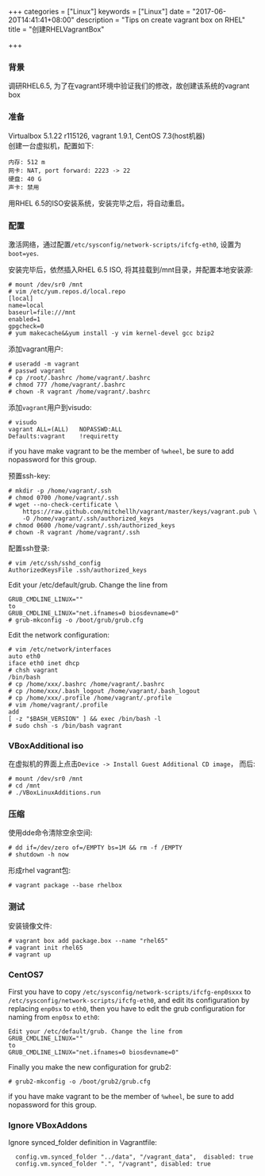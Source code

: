 +++
categories = ["Linux"]
keywords = ["Linux"]
date = "2017-06-20T14:41:41+08:00"
description = "Tips on create vagrant box on RHEL"
title = "创建RHELVagrantBox"

+++
### 背景
调研RHEL6.5, 为了在vagrant环境中验证我们的修改，故创建该系统的vagrant box
### 准备
Virtualbox 5.1.22 r115126, vagrant 1.9.1, CentOS 7.3(host机器)    
创建一台虚拟机，配置如下:    

```
内存: 512 m
网卡: NAT, port forward: 2223 -> 22
硬盘: 40 G
声卡: 禁用
```
用RHEL 6.5的ISO安装系统，安装完毕之后，将自动重启。     

### 配置
激活网络，通过配置`/etc/sysconfig/network-scripts/ifcfg-eth0`,
设置为`boot=yes`.    

安装完毕后，依然插入RHEL 6.5 ISO, 将其挂载到/mnt目录，并配置本地安装源:    

```
# mount /dev/sr0 /mnt
# vim /etc/yum.repos.d/local.repo
[local]
name=local
baseurl=file:///mnt
enabled=1
gpgcheck=0
# yum makecache&&yum install -y vim kernel-devel gcc bzip2
```
添加vagrant用户:    

```
# useradd -m vagrant
# passwd vagrant
# cp /root/.bashrc /home/vagrant/.bashrc
# chmod 777 /home/vagrant/.bashrc
# chown -R vagrant /home/vagrant/.bashrc
```
添加`vagrant`用户到visudo:    

```
# visudo 
vagrant ALL=(ALL)	NOPASSWD:ALL
Defaults:vagrant	!requiretty
```

if you have make vagrant to be the member of `%wheel`, be sure to add
nopassword for this group.    

预置ssh-key:    

```
# mkdir -p /home/vagrant/.ssh
# chmod 0700 /home/vagrant/.ssh
# wget --no-check-certificate \
    https://raw.github.com/mitchellh/vagrant/master/keys/vagrant.pub \
    -O /home/vagrant/.ssh/authorized_keys
# chmod 0600 /home/vagrant/.ssh/authorized_keys
# chown -R vagrant /home/vagrant/.ssh
```
配置ssh登录:     

```
# vim /etc/ssh/sshd_config
AuthorizedKeysFile .ssh/authorized_keys
```

Edit your /etc/default/grub. Change the line from

```
GRUB_CMDLINE_LINUX=""
to
GRUB_CMDLINE_LINUX="net.ifnames=0 biosdevname=0"
# grub-mkconfig -o /boot/grub/grub.cfg
```
Edit the network configuration:    

```
# vim /etc/network/interfaces
auto eth0
iface eth0 inet dhcp
# chsh vagrant
/bin/bash
# cp /home/xxx/.bashrc /home/vagrant/.bashrc
# cp /home/xxx/.bash_logout /home/vagrant/.bash_logout
# cp /home/xxx/.profile /home/vagrant/.profile
# vim /home/vagrant/.profile
add
[ -z "$BASH_VERSION" ] && exec /bin/bash -l
# sudo chsh -s /bin/bash vagrant
```
### VBoxAdditional iso
在虚拟机的界面上点击`Device -> Install Guest Additional CD image`， 而后:    

```
# mount /dev/sr0 /mnt
# cd /mnt
# ./VBoxLinuxAdditions.run
```
### 压缩
使用dde命令清除空余空间:    

```
# dd if=/dev/zero of=/EMPTY bs=1M && rm -f /EMPTY
# shutdown -h now
```
形成rhel vagrant包:    

```
# vagrant package --base rhelbox
```

### 测试
安装镜像文件:    

```
# vagrant box add package.box --name "rhel65"
# vagrant init rhel65
# vagrant up
```

### CentOS7
First you have to copy `/etc/sysconfig/network-scripts/ifcfg-enp0sxxx` to
`/etc/sysconfig/network-scripts/ifcfg-eth0`, and edit its configuration by
replacing `enp0sx` to `eth0`, then you have to edit the grub configuration for
naming from `enp0sx` to `eth0`:    

```
Edit your /etc/default/grub. Change the line from
GRUB_CMDLINE_LINUX=""
to
GRUB_CMDLINE_LINUX="net.ifnames=0 biosdevname=0"
```
Finally you make the new configuration for grub2:    

```
# grub2-mkconfig -o /boot/grub2/grub.cfg
```

if you have make vagrant to be the member of `%wheel`, be sure to add
nopassword for this group.    

### Ignore VBoxAddons
Ignore synced_folder definition in Vagrantfile:    

```
  config.vm.synced_folder "../data", "/vagrant_data",  disabled: true
  config.vm.synced_folder ".", "/vagrant", disabled: true

```
